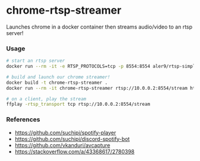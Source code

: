# chrome-rtsp-streamer

Launches chrome in a docker container then streams audio/video to an rtsp server!

### Usage

```sh
# start an rtsp server
docker run --rm -it -e RTSP_PROTOCOLS=tcp -p 8554:8554 aler9/rtsp-simple-server

# build and launch our chrome streamer!
docker build -t chrome-rtsp-streamer .
docker run --rm -it chrome-rtsp-streamer rtsp://10.0.0.2:8554/stream https://www.youtube.com/watch?v=AB6sOhQan9Y

# on a client, play the stream
ffplay -rtsp_transport tcp rtsp://10.0.0.2:8554/stream
```

### References

- https://github.com/suchipi/spotify-player
- https://github.com/suchipi/discord-spotify-bot
- https://github.com/vkanduri/avcapture
- https://stackoverflow.com/a/43368617/2780398
